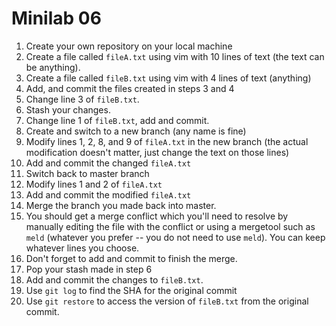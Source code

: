 # Minilab 06

1. Create your own repository on your local machine
2. Create a file called `fileA.txt` using vim with 10 lines of text (the text can
   be anything).
3. Create a file called `fileB.txt` using vim with 4 lines of text (anything)
4. Add, and commit the files created in steps 3 and 4
5. Change line 3 of `fileB.txt`.
6. Stash your changes.
7. Change line 1 of `fileB.txt`, add and commit.
8. Create and switch to a new branch (any name is fine)
9. Modify lines 1, 2, 8, and 9 of `fileA.txt` in the new branch
   (the actual modification doesn't matter, just change the text
   on those lines)
10. Add and commit the changed `fileA.txt`
11. Switch back to master branch
12. Modify lines 1 and 2 of `fileA.txt`
13. Add and commit the modified `fileA.txt`
14. Merge the branch you made back into master.
15. You should get a merge conflict which you'll need to resolve
    by manually editing the file with the conflict or using
    a mergetool such as `meld` (whatever you prefer -- you do
    not need to use `meld`).  You can keep whatever lines you
    choose.
16. Don't forget to add and commit to finish the merge.
17. Pop your stash made in step 6
18. Add and commit the changes to `fileB.txt`.
19. Use `git log` to find the SHA for the original commit
20. Use `git restore` to access the version of `fileB.txt`
   from the original commit.
